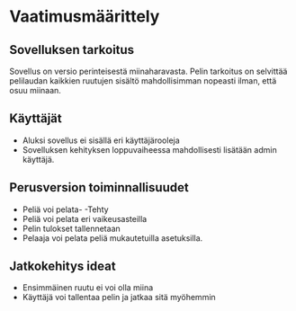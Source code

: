 # Vaatimusmäärittely

## Sovelluksen tarkoitus

Sovellus on versio perinteisestä miinaharavasta. Pelin tarkoitus on selvittää pelilaudan kaikkien ruutujen sisältö mahdollisimman nopeasti  ilman, että osuu miinaan.

## Käyttäjät

- Aluksi sovellus ei sisällä eri käyttäjärooleja
- Sovelluksen kehityksen loppuvaiheessa mahdollisesti lisätään admin käyttäjä.

## Perusversion toiminnallisuudet

- Peliä voi pelata- -Tehty
- Peliä voi pelata eri vaikeusasteilla
- Pelin tulokset tallennetaan
- Pelaaja voi pelata peliä mukautetuilla asetuksilla.


## Jatkokehitys ideat

- Ensimmäinen ruutu ei voi olla miina
- Käyttäjä voi tallentaa pelin ja jatkaa sitä myöhemmin